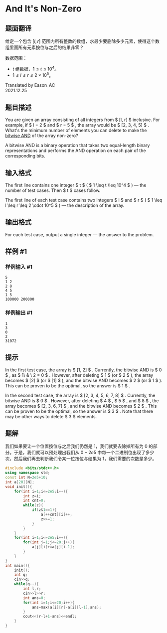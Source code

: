 # And It's Non-Zero

## 题面翻译

给定一个包含 $[l,r]$ 范围内所有整数的数组，求最少要删除多少元素，使得这个数组里面所有元素按位与之后的结果非零？

数据范围：
- $t$ 组数据，$1\leqslant t\leqslant 10^4$。
- $1\leqslant l\leqslant r\leqslant 2\times 10^5$。

Translated by Eason_AC  
2021.12.25

## 题目描述

You are given an array consisting of all integers from $ [l, r] $ inclusive. For example, if $ l = 2 $ and $ r = 5 $ , the array would be $ [2, 3, 4, 5] $ . What's the minimum number of elements you can delete to make the [bitwise AND](https://en.wikipedia.org/wiki/Bitwise_operation#AND) of the array non-zero?

A bitwise AND is a binary operation that takes two equal-length binary representations and performs the AND operation on each pair of the corresponding bits.

## 输入格式

The first line contains one integer $ t $ ( $ 1 \leq t \leq 10^4 $ ) — the number of test cases. Then $ t $ cases follow.

The first line of each test case contains two integers $ l $ and $ r $ ( $ 1 \leq l \leq r \leq 2 \cdot 10^5 $ ) — the description of the array.

## 输出格式

For each test case, output a single integer — the answer to the problem.

## 样例 #1

### 样例输入 #1

```
5
1 2
2 8
4 5
1 5
100000 200000
```

### 样例输出 #1

```
1
3
0
2
31072
```

## 提示

In the first test case, the array is $ [1, 2] $ . Currently, the bitwise AND is $ 0 $ , as $ 1\ \& \ 2 = 0 $ . However, after deleting $ 1 $ (or $ 2 $ ), the array becomes $ [2] $ (or $ [1] $ ), and the bitwise AND becomes $ 2 $ (or $ 1 $ ). This can be proven to be the optimal, so the answer is $ 1 $ .

In the second test case, the array is $ [2, 3, 4, 5, 6, 7, 8] $ . Currently, the bitwise AND is $ 0 $ . However, after deleting $ 4 $ , $ 5 $ , and $ 8 $ , the array becomes $ [2, 3, 6, 7] $ , and the bitwise AND becomes $ 2 $ . This can be proven to be the optimal, so the answer is $ 3 $ . Note that there may be other ways to delete $ 3 $ elements.

## 题解
我们如果要让一个位置按位与之后我们仍然是 1，我们就要去除掉所有为 0 的部分。于是，我们就可以预处理出我们从 $0-2e5$ 中每一个二进制位出现了多少次，然后我们再去判断我们令某一位按位与结果为 1，我们需要的次数是多少。
```cpp
#include <bits/stdc++.h>
using namespace std;
const int N=2e5+10;
int a[20][N];
void init(){
	for(int i=1;i<=2e5;i++){
		int z=i;
		int cnt=0;
		while(z){
			if(z&1==1){
				a[++cnt][i]++;
				z>>=1;
			}
		}
	}
	for(int i=1;i<=2e5;i++){
		for(int j=1;j<=20;j++){
			a[j][i]+=a[j][i-1];
		}
	}
}
int main(){
	init();
	int q;
	cin>>q;
	while(q--){
		int l,r;
		cin>>l>>r;
		int ans=0;
		for(int i=1;i<=20;i++){
			ans=max(a[i][r]-a[i][l-1],ans);
		}
		cout<<(r-l+1-ans)<<endl;
	}
}
```
